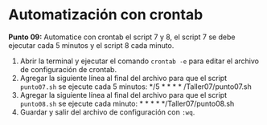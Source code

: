 # Automatización con crontab


**Punto 09:** Automatice con crontab el script 7 y 8, el script 7 se debe ejecutar cada 5 minutos y el script 8 cada minuto.

1. Abrir la terminal y ejecutar el comando `crontab -e` para editar el archivo de configuración de crontab.
2. Agregar la siguiente línea al final del archivo para que el script `punto07.sh` se ejecute cada 5 minutos: 
*/5 * * * * /Taller07/punto07.sh
3. Agregar la siguiente línea al final del archivo para que el script `punto08.sh` se ejecute cada minuto: * * * * */Taller07/punto08.sh
4. Guardar y salir del archivo de configuración con `:wq`.


